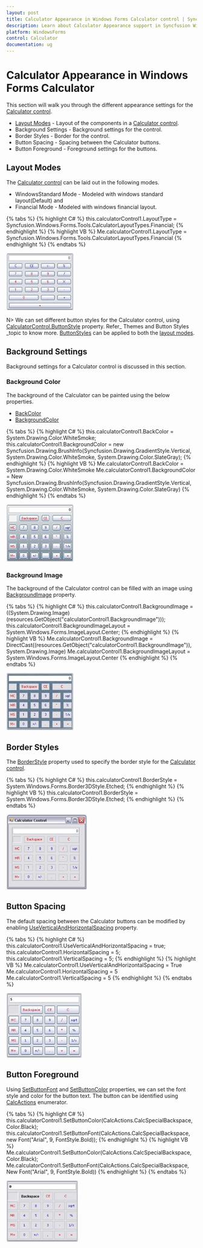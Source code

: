 ```yaml
---
layout: post
title: Calculator Appearance in Windows Forms Calculator control | Syncfusion
description: Learn about Calculator Appearance support in Syncfusion Windows Forms Calculator control and more details.
platform: WindowsForms
control: Calculator
documentation: ug
---
```


# Calculator Appearance in Windows Forms Calculator

This section will walk you through the different appearance settings for the [Calculator control](https://help.syncfusion.com/cr/windowsforms/Syncfusion.Windows.Forms.Tools.CalculatorControl.html).

* [Layout Modes](https://help.syncfusion.com/cr/windowsforms/Syncfusion.Windows.Forms.Tools.CalculatorControl.html#Syncfusion_Windows_Forms_Tools_CalculatorControl_LayoutType) - Layout of the components in a [Calculator control](https://help.syncfusion.com/cr/windowsforms/Syncfusion.Windows.Forms.Tools.CalculatorControl.html).
* Background Settings - Background settings for the control.
* Border Styles - Border for the control.
* Button Spacing - Spacing between the Calculator buttons.
* Button Foreground - Foreground settings for the buttons.

## Layout Modes

The [Calculator control](https://help.syncfusion.com/cr/windowsforms/Syncfusion.Windows.Forms.Tools.CalculatorControl.html) can be laid out in the following modes.

* WindowsStandard Mode - Modeled with windows standard layout(Default) and
* Financial Mode - Modeled with windows financial layout.

{% tabs %}
{% highlight C# %}
this.calculatorControl1.LayoutType = Syncfusion.Windows.Forms.Tools.CalculatorLayoutTypes.Financial;
{% endhighlight %}
{% highlight VB %}
Me.calculatorControl1.LayoutType = Syncfusion.Windows.Forms.Tools.CalculatorLayoutTypes.Financial
{% endhighlight %}
{% endtabs %}

![Financial calculator](Overview_images/Overview_img114.jpeg) 

N> We can set different button styles for the Calculator control, using [CalculatorControl.ButtonStyle](https://help.syncfusion.com/cr/windowsforms/Syncfusion.Windows.Forms.Tools.CalculatorControl.html#Syncfusion_Windows_Forms_Tools_CalculatorControl_ButtonStyle) property. Refer_ Themes and Button Styles _topic to know more. [ButtonStyles](https://help.syncfusion.com/cr/windowsforms/Syncfusion.Windows.Forms.Tools.CalculatorControl.html#Syncfusion_Windows_Forms_Tools_CalculatorControl_ButtonStyle) can be applied to both the [layout modes](https://help.syncfusion.com/cr/windowsforms/Syncfusion.Windows.Forms.Tools.CalculatorControl.html#Syncfusion_Windows_Forms_Tools_CalculatorControl_LayoutType).

## Background Settings

Background settings for a Calculator control is discussed in this section.

### Background Color

The background of the Calculator can be painted using the below properties.

* [BackColor](https://docs.microsoft.com/en-us/dotnet/api/system.windows.forms.control.backcolor?redirectedfrom=MSDN&view=netframework-4.7.2#System_Windows_Forms_Control_BackColor)
* [BackgroundColor](https://help.syncfusion.com/cr/windowsforms/Syncfusion.Windows.Forms.Tools.CalculatorControl.html#Syncfusion_Windows_Forms_Tools_CalculatorControl_BackgroundColor)

{% tabs %}
{% highlight C# %}
this.calculatorControl1.BackColor = System.Drawing.Color.WhiteSmoke;
this.calculatorControl1.BackgroundColor = new Syncfusion.Drawing.BrushInfo(Syncfusion.Drawing.GradientStyle.Vertical, System.Drawing.Color.WhiteSmoke, System.Drawing.Color.SlateGray);
{% endhighlight %}
{% highlight VB %}
Me.calculatorControl1.BackColor = System.Drawing.Color.WhiteSmoke
Me.calculatorControl1.BackgroundColor = New Syncfusion.Drawing.BrushInfo(Syncfusion.Drawing.GradientStyle.Vertical, System.Drawing.Color.WhiteSmoke, System.Drawing.Color.SlateGray)
{% endhighlight %}
{% endtabs %}

![Calculator backcolor customization](Overview_images/Overview_img116.jpeg) 

### Background Image

The background of the Calculator control can be filled with an image using [BackgroundImage](https://docs.microsoft.com/en-us/dotnet/api/system.windows.forms.control.backgroundimage?redirectedfrom=MSDN&view=netframework-4.7.2#System_Windows_Forms_Control_BackgroundImage) property.

{% tabs %}
{% highlight C# %}
this.calculatorControl1.BackgroundImage = ((System.Drawing.Image)(resources.GetObject("calculatorControl1.BackgroundImage")));
this.calculatorControl1.BackgroundImageLayout = System.Windows.Forms.ImageLayout.Center;
{% endhighlight %}
{% highlight VB %}
Me.calculatorControl1.BackgroundImage = DirectCast((resources.GetObject("calculatorControl1.BackgroundImage")), System.Drawing.Image) 
Me.calculatorControl1.BackgroundImageLayout = System.Windows.Forms.ImageLayout.Center
{% endhighlight %}
{% endtabs %}

![Calculator background image cusomization](Overview_images/Overview_img117.jpeg) 

## Border Styles

The [BorderStyle](https://help.syncfusion.com/cr/windowsforms/Syncfusion.Windows.Forms.Tools.CalculatorControl.html#Syncfusion_Windows_Forms_Tools_CalculatorControl_BorderStyle) property used to specify the border style for the [Calculator control](https://help.syncfusion.com/cr/windowsforms/Syncfusion.Windows.Forms.Tools.CalculatorControl.html).

{% tabs %}
{% highlight C# %}
this.calculatorControl1.BorderStyle = System.Windows.Forms.Border3DStyle.Etched;
{% endhighlight %}
{% highlight VB %}
this.calculatorControl1.BorderStyle = System.Windows.Forms.Border3DStyle.Etched;
{% endhighlight %}
{% endtabs %}

![Border style customization](Overview_images/Overview_img118.jpeg) 

## Button Spacing

The default spacing between the Calculator buttons can be modified by enabling [UseVerticalAndHorizontalSpacing](https://help.syncfusion.com/cr/windowsforms/Syncfusion.Windows.Forms.Tools.CalculatorControl.html#Syncfusion_Windows_Forms_Tools_CalculatorControl_UseVerticalAndHorizontalSpacing) property. 

{% tabs %}
{% highlight C# %}
this.calculatorControl1.UseVerticalAndHorizontalSpacing = true;
this.calculatorControl1.HorizontalSpacing = 5;
this.calculatorControl1.VerticalSpacing = 5;
{% endhighlight %}
{% highlight VB %}
Me.calculatorControl1.UseVerticalAndHorizontalSpacing = True
Me.calculatorControl1.HorizontalSpacing = 5
Me.calculatorControl1.VerticalSpacing = 5
{% endhighlight %}
{% endtabs %}

![Button spacing](Overview_images/Overview_img119.jpeg) 

## Button Foreground

Using [SetButtonFont](https://help.syncfusion.com/cr/windowsforms/Syncfusion.Windows.Forms.Tools.CalculatorControl.html#Syncfusion_Windows_Forms_Tools_CalculatorControl_SetButtonFont_Syncfusion_Windows_Forms_Tools_CalcActions_System_Drawing_Font_) and [SetButtonColor](https://help.syncfusion.com/cr/windowsforms/Syncfusion.Windows.Forms.Tools.CalculatorControl.html#Syncfusion_Windows_Forms_Tools_CalculatorControl_SetButtonColor_Syncfusion_Windows_Forms_Tools_CalcActions_System_Drawing_Color_) properties, we can set the font style and color for the button text. The button can be identified using [CalcActions](https://help.syncfusion.com/cr/windowsforms/Syncfusion.Windows.Forms.Tools.CalcActions.html) enumerator.

{% tabs %}
{% highlight C# %}
this.calculatorControl1.SetButtonColor(CalcActions.CalcSpecialBackspace, Color.Black);
this.calculatorControl1.SetButtonFont(CalcActions.CalcSpecialBackspace, new Font("Arial", 9, FontStyle.Bold));
{% endhighlight %}
{% highlight VB %}
Me.calculatorControl1.SetButtonColor(CalcActions.CalcSpecialBackspace, Color.Black);
Me.calculatorControl1.SetButtonFont(CalcActions.CalcSpecialBackspace, New Font("Arial", 9, FontStyle.Bold))
{% endhighlight %}
{% endtabs %}

![Button font and fore color customization](Overview_images/Overview_img120.jpeg) 
